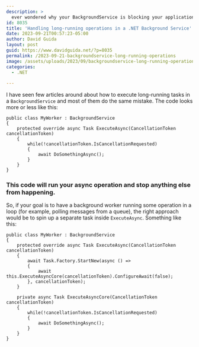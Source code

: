 ```yaml
---
description: >
  ever wondered why your BackgroundService is blocking your application? Let's find out how to fix it!
id: 8035
title: 'Handling long-running operations in a .NET Background Service'
date: 2023-09-21T00:57:23-05:00
author: David Guida
layout: post
guid: https://www.davidguida.net/?p=8035
permalink: /2023-09-21-backgroundservice-long-running-operations
image: /assets/uploads/2023/09/backgroundservice-long-running-operations.jpg
categories:  
  - .NET
  
---
```


I have seen few articles around about how to execute long-running tasks in a `BackgroundService` and most of them do the same mistake. The code looks more or less like this:
```
public class MyWorker : BackgroundService
{
    protected override async Task ExecuteAsync(CancellationToken cancellationToken)
    {
        while(!cancellationToken.IsCancellationRequested)
        {
            await DoSomethingAsync();
        }
    }
}
```

### This code will run your async operation and stop anything else from happening. 

So, if your goal is to have a background worker running some operation in a loop (for example, polling messages from a queue), the right approach would be to spin up a separate task inside `ExecuteAsync`. Something like this:

```
public class MyWorker : BackgroundService
{
    protected override async Task ExecuteAsync(CancellationToken cancellationToken)
    {
        await Task.Factory.StartNew(async () =>
        {
            await this.ExecuteAsyncCore(cancellationToken).ConfigureAwait(false);
        }, cancellationToken);
    }

    private async Task ExecuteAsyncCore(CancellationToken cancellationToken)
    {
        while(!cancellationToken.IsCancellationRequested)
        {
            await DoSomethingAsync();
        }
    }
}
```